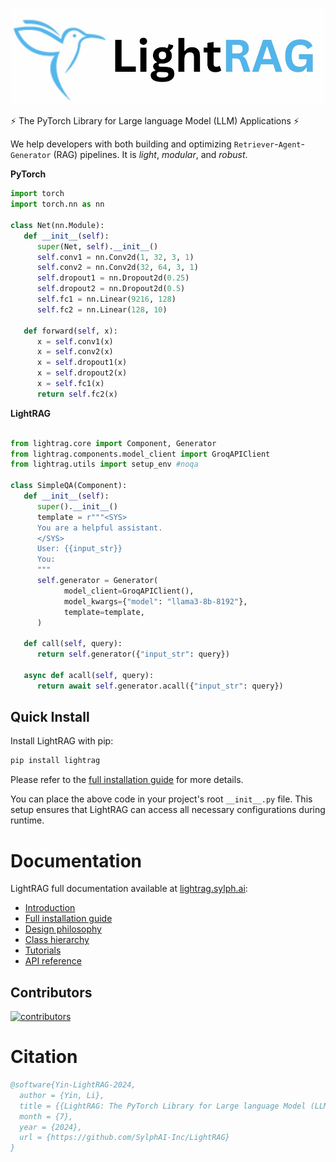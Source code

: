![LightRAG Logo](../docs/source/_static/images/LightRAG-logo-doc.jpeg)


⚡ The PyTorch Library for Large language Model (LLM) Applications ⚡

We help developers with both building and optimizing `Retriever`-`Agent`-`Generator` (RAG) pipelines.
It is *light*, *modular*, and *robust*.



**PyTorch**

```python
import torch
import torch.nn as nn

class Net(nn.Module):
   def __init__(self):
      super(Net, self).__init__()
      self.conv1 = nn.Conv2d(1, 32, 3, 1)
      self.conv2 = nn.Conv2d(32, 64, 3, 1)
      self.dropout1 = nn.Dropout2d(0.25)
      self.dropout2 = nn.Dropout2d(0.5)
      self.fc1 = nn.Linear(9216, 128)
      self.fc2 = nn.Linear(128, 10)

   def forward(self, x):
      x = self.conv1(x)
      x = self.conv2(x)
      x = self.dropout1(x)
      x = self.dropout2(x)
      x = self.fc1(x)
      return self.fc2(x)
```

**LightRAG**

```python

from lightrag.core import Component, Generator
from lightrag.components.model_client import GroqAPIClient
from lightrag.utils import setup_env #noqa

class SimpleQA(Component):
   def __init__(self):
      super().__init__()
      template = r"""<SYS>
      You are a helpful assistant.
      </SYS>
      User: {{input_str}}
      You:
      """
      self.generator = Generator(
            model_client=GroqAPIClient(),
            model_kwargs={"model": "llama3-8b-8192"},
            template=template,
      )

   def call(self, query):
      return self.generator({"input_str": query})

   async def acall(self, query):
      return await self.generator.acall({"input_str": query})
```

## Quick Install

Install LightRAG with pip:

```bash
pip install lightrag
```

Please refer to the [full installation guide](https://lightrag.sylph.ai/get_started/installation.html) for more details.



You can place the above code in your project's root ``__init__.py`` file.
This setup ensures that LightRAG can access all necessary configurations during runtime.

# Documentation

LightRAG full documentation available at [lightrag.sylph.ai](https://lightrag.sylph.ai/):

- [Introduction](https://lightrag.sylph.ai/)
- [Full installation guide](https://lightrag.sylph.ai/get_started/installation.html)
- [Design philosophy](https://lightrag.sylph.ai/developer_notes/lightrag_design_philosophy.html)
- [Class hierarchy](https://lightrag.sylph.ai/developer_notes/class_hierarchy.html)
- [Tutorials](https://lightrag.sylph.ai/developer_notes/index.html)
- [API reference](https://lightrag.sylph.ai/apis/index.html)



## Contributors

[![contributors](https://contrib.rocks/image?repo=SylphAI-Inc/LightRAG&max=2000)](https://github.com/SylphAI-Inc/LightRAG/graphs/contributors)

# Citation

```bibtex
@software{Yin-LightRAG-2024,
  author = {Yin, Li},
  title = {{LightRAG: The PyTorch Library for Large language Model (LLM) Applications}},
  month = {7},
  year = {2024},
  url = {https://github.com/SylphAI-Inc/LightRAG}
}
```
